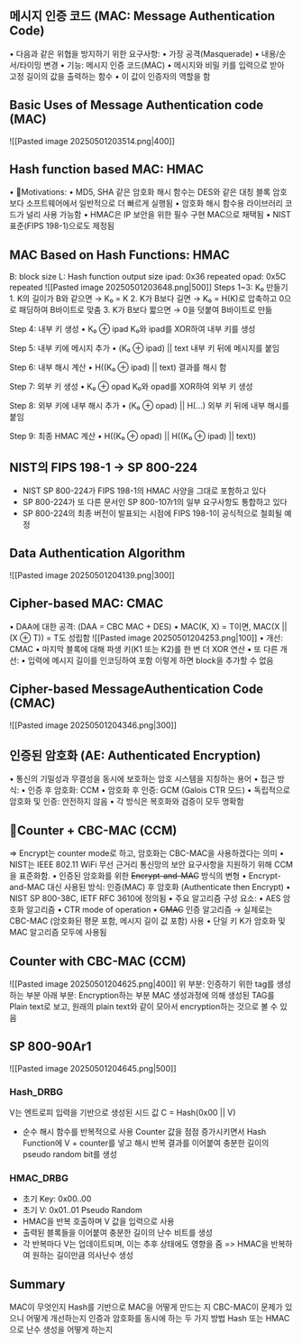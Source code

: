## 메시지 인증 코드 (MAC: Message Authentication Code)
•	다음과 같은 위협을 방지하기 위한 요구사항:
	•	가장 공격(Masquerade)
	•	내용/순서/타이밍 변경
•	기능: 메시지 인증 코드(MAC)
	•	메시지와 비밀 키를 입력으로 받아 고정 길이의 값을 출력하는 함수
	•	이 값이 인증자의 역할을 함
## Basic Uses of Message Authentication code (MAC)
![[Pasted image 20250501203514.png|400]]
## Hash function based MAC: HMAC
•	Motivations:
	•	MD5, SHA 같은 암호화 해시 함수는 DES와 같은 대칭 블록 암호보다 소프트웨어에서 일반적으로 더 빠르게 실행됨
	•	암호화 해시 함수용 라이브러리 코드가 널리 사용 가능함
•	HMAC은 IP 보안을 위한 필수 구현 MAC으로 채택됨
•	NIST 표준(FIPS 198-1)으로도 제정됨
## MAC Based on Hash Functions: HMAC
B: block size
L: Hash function output size
ipad: 0x36 repeated
opad: 0x5C repeated
![[Pasted image 20250501203648.png|500]]
Steps 1~3: K₀ 만들기
	1.	K의 길이가 B와 같으면 → K₀ = K
	2.	K가 B보다 길면 → K₀ = H(K)로 압축하고 0으로 패딩하여 B바이트로 맞춤
	3.	K가 B보다 짧으면 → 0을 덧붙여 B바이트로 만듦

Step 4: 내부 키 생성
	•	K₀ ⊕ ipad
K₀와 ipad를 XOR하여 내부 키를 생성

Step 5: 내부 키에 메시지 추가
	•	(K₀ ⊕ ipad) || text
내부 키 뒤에 메시지를 붙임

Step 6: 내부 해시 계산
	•	H((K₀ ⊕ ipad) || text)
결과를 해시 함

Step 7: 외부 키 생성
	•	K₀ ⊕ opad
K₀와 opad를 XOR하여 외부 키 생성

Step 8: 외부 키에 내부 해시 추가
	•	(K₀ ⊕ opad) || H(...)
외부 키 뒤에 내부 해시를 붙임

Step 9: 최종 HMAC 계산
	•	H((K₀ ⊕ opad) || H((K₀ ⊕ ipad) || text))
## NIST의 FIPS 198-1 -> SP 800-224
- NIST SP 800-224가 FIPS 198-1의 HMAC 사양을 그대로 포함하고 있다
- SP 800-224가 또 다른 문서인 SP 800-107r1의 일부 요구사항도 통합하고 있다
- SP 800-224의 최종 버전이 발표되는 시점에 FIPS 198-1이 공식적으로 철회될 예정
## Data Authentication Algorithm
![[Pasted image 20250501204139.png|300]]
## Cipher-based MAC: CMAC
•	DAA에 대한 공격: (DAA = CBC MAC + DES)
	•	MAC(K, X) = T이면, MAC(X || (X ⊕ T)) = T도 성립함
	![[Pasted image 20250501204253.png|100]]
•	개선: CMAC
	•	마지막 블록에 대해 파생 키(K1 또는 K2)를 한 번 더 XOR 연산
•	또 다른 개선:
	•	입력에 메시지 길이를 인코딩하여 포함
		이렇게 하면 block을 추가할 수 없음
## Cipher-based MessageAuthentication Code (CMAC)
![[Pasted image 20250501204346.png|300]]
## 인증된 암호화 (AE: Authenticated Encryption)
•	통신의 기밀성과 무결성을 동시에 보호하는 암호 시스템을 지칭하는 용어
•	접근 방식:
	•	인증 후 암호화: CCM
	•	암호화 후 인증: GCM (Galois CTR 모드)
	•	독립적으로 암호화 및 인증: 안전하지 않음
•	각 방식은 복호화와 검증이 모두 명확함
## Counter + CBC-MAC (CCM)
=> Encrypt는 counter mode로 하고, 암호화는 CBC-MAC을 사용하겠다는 의미
•	NIST는 IEEE 802.11 WiFi 무선 근거리 통신망의 보안 요구사항을 지원하기 위해 CCM을 표준화함.
•	인증된 암호화를 위한 ~~Encrypt-and-MAC~~ 방식의 변형
	•	Encrypt-and-MAC 대신 사용된 방식: 인증(MAC) 후 암호화 (Authenticate then Encrypt)
	•	NIST SP 800-38C, IETF RFC 3610에 정의됨
•	주요 알고리즘 구성 요소:
	•	AES 암호화 알고리즘
	•	CTR mode of operation
	•	~~CMAC~~ 인증 알고리즘 
		→ 실제로는 CBC-MAC (암호화된 평문 포함, 메시지 길이 값 포함) 사용
•	단일 키 K가 암호화 및 MAC 알고리즘 모두에 사용됨
## Counter with CBC-MAC (CCM)
![[Pasted image 20250501204625.png|400]]
위 부분: 인증하기 위한 tag를 생성하는 부분
아래 부분: Encryption하는 부분
MAC 생성과정에 의해 생성된 TAG를 Plain text로 보고, 원래의 plain text와 같이 모아서 encryption하는 것으로 볼 수 있음
## SP 800-90Ar1
![[Pasted image 20250501204645.png|500]]
### Hash_DRBG
V는 엔트로피 입력을 기반으로 생성된 시드 값
C = Hash(0x00 || V)
- 순수 해시 함수를 반복적으로 사용
Counter 값을 점점 증가시키면서 Hash Function에 V + counter를 넣고 해시 반복
결과를 이어붙여 충분한 길이의 pseudo random bit를 생성
### HMAC_DRBG
- 초기 Key: 0x00..00
- 초기 V: 0x01..01
Pseudo Random
- HMAC을 반복 호출하며 V 값을 입력으로 사용
- 출력된 블록들을 이어붙여 충분한 길이의 난수 비트를 생성
- 각 반복마다 V는 업데이트되며, 이는 추후 상태에도 영향을 줌
=> HMAC을 반복하여 원하는 길이만큼 의사난수 생성
## Summary
MAC이 무엇인지
Hash를 기반으로 MAC을 어떻게 만드는 지
CBC-MAC이 문제가 있으니 어떻게 개선하는지
인증과 암호화를 동시에 하는 두 가지 방법
Hash 또는 HMAC으로 난수 생성을 어떻게 하는지

